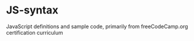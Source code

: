 # JS-syntax
JavaScript definitions and sample code, primarily from freeCodeCamp.org certification curriculum
